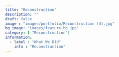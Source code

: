 ```yaml
---
title: "Reconstruction"
description: ""
draft: false
image : "images/portfolio/Reconstruction (4).jpg"
bg_image: "images/feature-bg.jpg"
category: [ "Reconstruction"]
information:
  - label : "What We Did"
    info : "Reconstruction"
---
```



